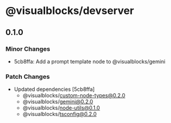 # @visualblocks/devserver

## 0.1.0

### Minor Changes

- 5cb8ffa: Add a prompt template node to @visualblocks/gemini

### Patch Changes

- Updated dependencies [5cb8ffa]
  - @visualblocks/custom-node-types@0.2.0
  - @visualblocks/gemini@0.2.0
  - @visualblocks/node-utils@0.1.0
  - @visualblocks/tsconfig@0.2.0
